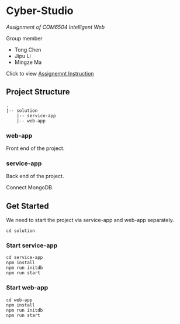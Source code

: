 # Cyber-Studio

*Assignment of COM6504 Intelligent Web*

Group member

- Tong Chen
- Jipu Li
- Mingze Ma

Click to view [Assignemnt Instruction](https://docs.google.com/document/d/1WeQqDfaQUFFxusbZz-vGF-uqEtkz32z1/edit#)

## Project Structure

```
.
|-- solution
    |-- service-app
    |-- web-app
```

### web-app

Front end of the project.

### service-app

Back end of the project. 

Connect MongoDB.

## Get Started

We need to start the project via service-app and web-app separately. 

```shell
cd solution
```

### Start service-app

```shell
cd service-app
npm install
npm run initdb
npm run start
```

### Start web-app

```shell
cd web-app
npm install
npm run initdb
npm run start
```
